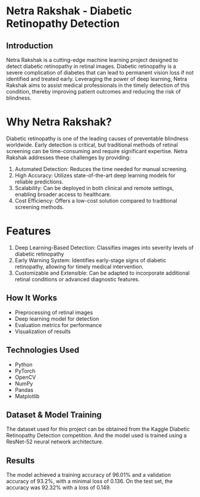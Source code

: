 # Netra Rakshak - Diabetic Retinopathy Detection

## Introduction
Netra Rakshak is a cutting-edge machine learning project designed to detect diabetic retinopathy in retinal images. Diabetic retinopathy is a severe complication of diabetes that can lead to permanent vision loss if not identified and treated early. Leveraging the power of deep learning, Netra Rakshak aims to assist medical professionals in the timely detection of this condition, thereby improving patient outcomes and reducing the risk of blindness.

# Why Netra Rakshak?
Diabetic retinopathy is one of the leading causes of preventable blindness worldwide. Early detection is critical, but traditional methods of retinal screening can be time-consuming and require significant expertise. Netra Rakshak addresses these challenges by providing:
  1. Automated Detection: Reduces the time needed for manual screening.
  2. High Accuracy: Utilizes state-of-the-art deep learning models for reliable predictions.
  3. Scalability: Can be deployed in both clinical and remote settings, enabling broader access to healthcare.
  4. Cost Efficiency: Offers a low-cost solution compared to traditional screening methods.

# Features
  1. Deep Learning-Based Detection: Classifies images into severity levels of diabetic retinopathy
  2. Early Warning System: Identifies early-stage signs of diabetic retinopathy, allowing for timely medical intervention.
  3. Customizable and Extensible: Can be adapted to incorporate additional retinal conditions or advanced diagnostic features.

## How It Works
- Preprocessing of retinal images
- Deep learning model for detection
- Evaluation metrics for performance
- Visualization of results

## Technologies Used
- Python
- PyTorch
- OpenCV
- NumPy
- Pandas
- Matplotlib

## Dataset & Model Training
The dataset used for this project can be obtained from the Kaggle Diabetic Retinopathy Detection competition. And the model used is trained using a ResNet-52 neural network architecture.

## Results
The model achieved a training accuracy of 96.01% and a validation accuracy of 93.2%, with a minimal loss of 0.136. On the test set, the accuracy was 92.32% with a loss of 0.149. 
